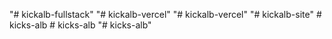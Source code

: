 "# kickalb-fullstack" 
"# kickalb-vercel" 
"# kickalb-vercel" 
"# kickalb-site" 
#   k i c k s - a l b  
 #   k i c k s - a l b  
 "# kicks-alb" 
